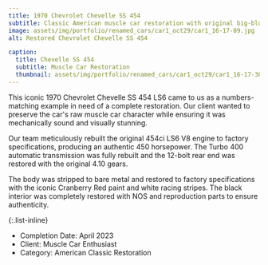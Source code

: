 ```yaml
---
title: 1970 Chevrolet Chevelle SS 454
subtitle: Classic American muscle car restoration with original big-block power
image: assets/img/portfolio/renamed_cars/car1_oct29/car1_16-17-09.jpg
alt: Restored Chevrolet Chevelle SS 454

caption:
  title: Chevelle SS 454
  subtitle: Muscle Car Restoration
  thumbnail: assets/img/portfolio/renamed_cars/car1_oct29/car1_16-17-38.jpg
---
```

This iconic 1970 Chevrolet Chevelle SS 454 LS6 came to us as a numbers-matching example in need of a complete restoration. Our client wanted to preserve the car's raw muscle car character while ensuring it was mechanically sound and visually stunning.

Our team meticulously rebuilt the original 454ci LS6 V8 engine to factory specifications, producing an authentic 450 horsepower. The Turbo 400 automatic transmission was fully rebuilt and the 12-bolt rear end was restored with the original 4.10 gears.

The body was stripped to bare metal and restored to factory specifications with the iconic Cranberry Red paint and white racing stripes. The black interior was completely restored with NOS and reproduction parts to ensure authenticity.

{:.list-inline}

- Completion Date: April 2023
- Client: Muscle Car Enthusiast
- Category: American Classic Restoration
